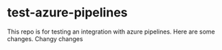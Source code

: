 # test-azure-pipelines

This repo is for testing an integration with azure pipelines. 
Here are some changes. Changy changes
